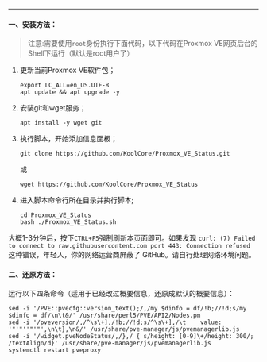 <hr>

#### 一、安装方法：

> 注意:需要使用`root`身份执行下面代码，以下代码在Proxmox VE网页后台的Shell下运行（默认是root用户了）

1. 更新当前Proxmox VE软件包；

   ```
   export LC_ALL=en_US.UTF-8
   apt update && apt upgrade -y
   ```

   

2. 安装git和wget服务；

   ```
   apt install -y wget git
   ```

3. 执行脚本，开始添加信息面板；

   ```
   git clone https://github.com/KoolCore/Proxmox_VE_Status.git
   ```

   或<br>

   ```
   wget https://github.com/KoolCore/Proxmox_VE_Status
   ```

4. 进入脚本命令行所在目录并执行脚本;

   ```
   cd Proxmox_VE_Status
   bash ./Proxmox_VE_Status.sh
   ```

大概1-3分钟后，按下`CTRL+F5`强制刷新本页面即可。如果发现 `curl: (7) Failed to connect to raw.githubusercontent.com port 443: Connection refused` 这种错误，年轻人，你的网络运营商屏蔽了 GitHub。请自行处理网络环境问题。

#### 二、还原方法：

运行以下四条命令（适用于已经改过概要信息，还原成默认的概要信息）：
```
sed -i '/PVE::pvecfg::version_text();/,/my $dinfo = df/!b;//!d;s/my $dinfo = df/\n\t&/' /usr/share/perl5/PVE/API2/Nodes.pm
sed -i '/pveversion/,/^\s\+],/!b;//!d;s/^\s\+],/\t    value: '"'"''"'"',\n\t},\n&/' /usr/share/pve-manager/js/pvemanagerlib.js
sed -i '/widget.pveNodeStatus/,/},/ { s/height: [0-9]\+/height: 300/; /textAlign/d}' /usr/share/pve-manager/js/pvemanagerlib.js
systemctl restart pveproxy
```

